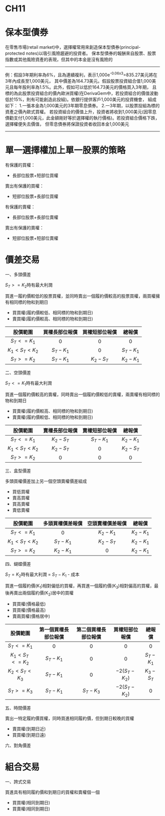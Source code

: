# CH11
# 保本型債券  

在零售市場(retail market)中，選擇權常用來創造保本型債券(principal-protected notes)以吸引風險趨避的投資者。
保本型債券的報酬來自股票、股票指數或其他風險資產的表現，但其中的本金是沒有風險的  

---

例：假設3年期利率為6%，且為連續複利，表示1,000e<sup>-0.06x3</sup>=835.27美元將在3年內成長至1,000美元，
其中價差為164.73美元。假設股票投資組合值1,000美元且每年股利率為1.5%。此外，假如可以低於164.73美元的價格買入3年期，
且標的為此股票投資組合的價內歐洲買權(在DerivaGem中，若投資組合的價值波動低於15%，則有可能創造此投組)。依銀行提供客戶1,000美元的投資機會，
組成如下：
1.一張本金為1,000美元的3年期零息債券。
2.一3年期，以股票投組為標的資產之價內歐式買權。
若投資組合的價值上升，投資者將收到1,000美元(因零息債勸支付1,000美元，此金額剛好等於選擇權的執行價格)。若投資組合價格下跌，選擇權便失去價值，
但零息債券將保證投資者收回本金1,000美元

---

# 單一選擇權加上單一股票的策略

有保護的買權：
- 長部位股票+短部位買權

賣出有保護的買權：
- 短部位股票+長部位買權

有保護的賣權：
- 長部位股票+長部位賣權

賣出有保護的賣權：
- 短部位股票+短部位賣權

# 價差交易

一、多頭價差

$S_T >= K_2$時有最大利潤

買進一履約價較低的股票買權，並同時賣出一個履約價較高的股票買權，兩買權擁有相同標的物和到期日
- 買買權(履約價較低、相同標的物和到期日)
- 賣買權(履約價較高、相同標的物和到期日)

|股價範圍|買權長部位報償|買權短部位報償|總報償|
|:--:|:--:|:--:|:--:|
| $S_T <= K_1$|0|0|0|
| $K_1 < S_T < K_2$| $S_T - K_1$ |0| $S_T - K_1$|
| $S_T >= K_2$| $S_T - K_1$ | $K_2 - S_T$| $K_2 - K_1$|

二、空頭價差

$S_T <= K_1$時有最大利潤

買進一個履約價較高的賣權，同時賣出一個履約價較低的賣權，兩賣權有相同標的物和到期日
- 買賣權(履約價較高、相同標的物和到期日)
- 賣賣權(履約價較低、相同標的物和到期日)

|股價範圍|賣權長部位報償|賣權短部位報償|總報償|
|:--:|:--:|:--:|:--:|
| $S_T <= K_1$| $K_2 - S_T$| $S_T - K_1$| $K_2 - K_1$|
| $K_1 < S_T < K_2$| $K_2 - S_T$ |0| $K_2 - S_T$|
| $S_T >= K_2$|0|0|0|

三、盒型價差

多頭買權價差加上另一個空頭賣權價差組成
- 買低買權
- 賣高買權
- 買高賣權
- 賣低賣權

|股價範圍|多頭買權價差報償|空頭賣權價差報償|總報償|
|:--:|:--:|:--:|:--:|
| $S_T <= K_1$|0| $K_2 - K_1$| $K_2 - K_1$|
| $K_1 < S_T < K_2$| $S_T - K_1$ | $K_2 - S_T$| $K_2 - K_1$|
| $S_T >= K_2$| $K_2 - K_1$|0| $K_2 - K_1$|

四、蝴蝶價差

$S_T = K_2$時有最大利潤 = $S_T - K_1$ - 成本

買進一個履約價(K<sub>1</sub>)相對偏低的買權，再買進一個履約價(K<sub>3</sub>)相對偏高的買權，最後再賣出兩個履約價(K<sub>2</sub>)居中的買權
- 買買權(價格最低)
- 買買權(價格最高)
- 賣兩買權(價格居中)

|股價範圍|第一個買權長部位報償|第二個買權長部位報償|買權短部位報償|總報償|
|:--:|:--:|:--:|:--:|:--:|
| $S_T <= K_1$|0|0|0|0|
| $K_1 < S_T <= K_2$| $S_T - K_1$|0|0|$S_T - K_1$|
| $K_2 < S_T < K_3$| $S_T - K_1$|0| $-2(S_T - K_2)$| $K_3 - S_T$|
| $S_T >= K_3$|  $S_T - K_1$|  $S_T - K_3$| $-2(S_T - K_2)$|0|

五、時間價差

賣出一特定履約價買權，同時買進相同履約價，但到期日較晚的買權
- 賣買權(到期日近)
- 買買權(到期日遠)

六、對角價差

# 組合交易

一、誇式交易

買進具有相同履約價和到期日的買權和賣權個一個
- 買買權(相同到期日)
- 買賣權(相同到期日)






